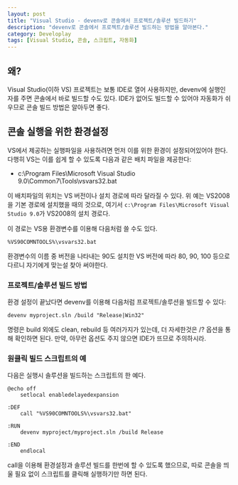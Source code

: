 ```yaml
---
layout: post
title: "Visual Studio - devenv로 콘솔에서 프로젝트/솔루션 빌드하기"
description: "devenv로 콘솔에서 프로젝트/솔루션 빌드하는 방법을 알아본다."
category: Developlay
tags: [Visual Studio, 콘솔, 스크립트, 자동화]
---
```


## 왜?

Visual Studio(이하 VS) 프로젝트는 보통 IDE로 열어 사용하지만, devenv에 실행인자를 주면 콘솔에서 바로 빌드할 수도 있다.
IDE가 없어도 빌드할 수 있어야 자동화가 쉬우므로 콘솔 빌드 방법은 알아두면 좋다.



## 콘솔 실행을 위한 환경설정

VS에서 제공하는 실행파일을 사용하려면 먼저 이를 위한 환경이 설정되어있어야 한다. 다행히 VS는 이를 쉽게 할 수 있도록 다음과 같은 배치 파일을 제공한다:

- c:\Program Files\Microsoft Visual Studio 9.0\Common7\Tools\vsvars32.bat

이 배치파일의 위치는 VS 버전이나 설치 경로에 따라 달라질 수 있다.
위 예는 VS2008을 기본 경로에 설치했을 때의 것으로,
여기서 `c:\Program Files\Microsoft Visual Studio 9.0`가 VS2008의 설치 경로다.

이 경로는 VS용 환경변수를 이용해 다음처럼 쓸 수도 있다.

~~~
%VS90COMNTOOLS%\vsvars32.bat
~~~

환경변수의 이름 중 버전을 나타내는 90도 설치한 VS 버전에 따라 80, 90, 100 등으로 다르니 자기에게 맞는설 찾아 써야한다.



### 프로젝트/솔루션 빌드 방법

환경 설정이 끝났다면 devenv를 이용해 다음처럼 프로젝트/솔루션을 빌드할 수 있다:

~~~
devenv myproject.sln /build "Release|Win32"
~~~

명령은 build 외에도 clean, rebuild 등 여러가지가 있는데, 더 자세한것은 /? 옵션을 통해 확인하면 된다.
만약, 아무런 옵션도 주지 않으면 IDE가 뜨므로 주의하시라.



### 원클릭 빌드 스크립트의 예

다음은 실행시 솔루션을 빌드하는 스크립트의 한 예다.

~~~
@echo off
	setlocal enabledelayedexpansion

:DEF
	call "%VS90COMNTOOLS%\vsvars32.bat"

:RUN
	devenv myproject/myproject.sln /build Release

:END
	endlocal
~~~

call을 이용해 환경설정과 솔루션 빌드를 한번에 할 수 있도록 했으므로, 따로 콘솔을 띄울 필요 없이 스크립트를 클릭해 실행하기만 하면 된다.
